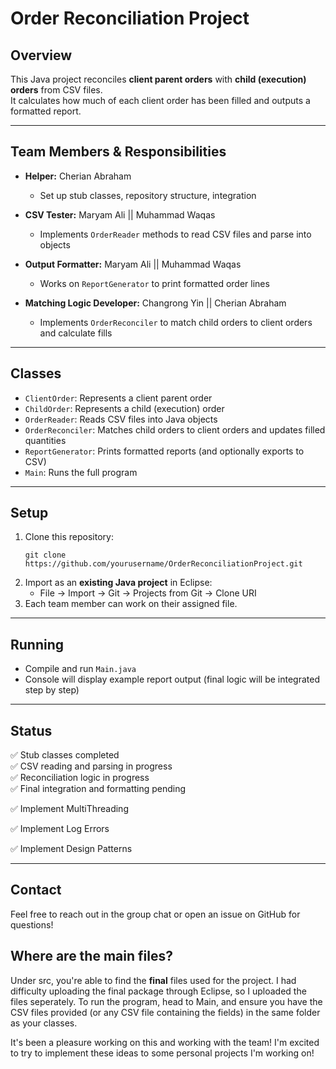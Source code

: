 # Order Reconciliation Project

## Overview

This Java project reconciles **client parent orders** with **child (execution) orders** from CSV files.  
It calculates how much of each client order has been filled and outputs a formatted report.

---

## Team Members & Responsibilities

- **Helper:** Cherian Abraham
  - Set up stub classes, repository structure, integration

- **CSV Tester:** Maryam Ali || Muhammad Waqas
  - Implements `OrderReader` methods to read CSV files and parse into objects

- **Output Formatter:** Maryam Ali || Muhammad Waqas
  - Works on `ReportGenerator` to print formatted order lines

- **Matching Logic Developer:** Changrong Yin || Cherian Abraham
  - Implements `OrderReconciler` to match child orders to client orders and calculate fills

---

## Classes

- `ClientOrder`: Represents a client parent order
- `ChildOrder`: Represents a child (execution) order
- `OrderReader`: Reads CSV files into Java objects
- `OrderReconciler`: Matches child orders to client orders and updates filled quantities
- `ReportGenerator`: Prints formatted reports (and optionally exports to CSV)
- `Main`: Runs the full program

---

## Setup

1. Clone this repository:
    ```
    git clone https://github.com/yourusername/OrderReconciliationProject.git
    ```
2. Import as an **existing Java project** in Eclipse:
    - File → Import → Git → Projects from Git → Clone URI
3. Each team member can work on their assigned file.

---

## Running

- Compile and run `Main.java`
- Console will display example report output (final logic will be integrated step by step)

---

## Status

✅ Stub classes completed  
✅ CSV reading and parsing in progress  
✅ Reconciliation logic in progress  
✅ Final integration and formatting pending

✅   Implement MultiThreading
   
✅   Implement Log Errors
   
✅  Implement Design Patterns

---

## Contact

Feel free to reach out in the group chat or open an issue on GitHub for questions!


## Where are the main files?
Under src, you're able to find the **final** files used for the project. I had difficulty uploading the final package through Eclipse, so I uploaded the files seperately. To run the program, head to Main, and ensure you have the CSV files provided (or any CSV file containing the fields) in the same folder as your classes. 

It's been a pleasure working on this and working with the team! I'm excited to try to implement these ideas to some personal projects I'm working on!
